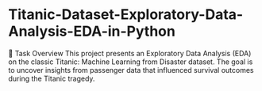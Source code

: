 # Titanic-Dataset-Exploratory-Data-Analysis-EDA-in-Python
📝 Task Overview This project presents an Exploratory Data Analysis (EDA) on the classic Titanic: Machine Learning from Disaster dataset. The goal is to uncover insights from passenger data that influenced survival outcomes during the Titanic tragedy.
